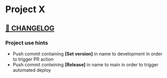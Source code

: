 # Project X

## [🎯 CHANGELOG](https://github.com/Lemonbrush/ProjectX/blob/development/CHANGELOG.md)

### Project use hints  

- Push commit containing **[Set version]** in name to development in order to trigger PR action
- Push commit conteining **[Release]** in name to main in order to trigger automated deploy